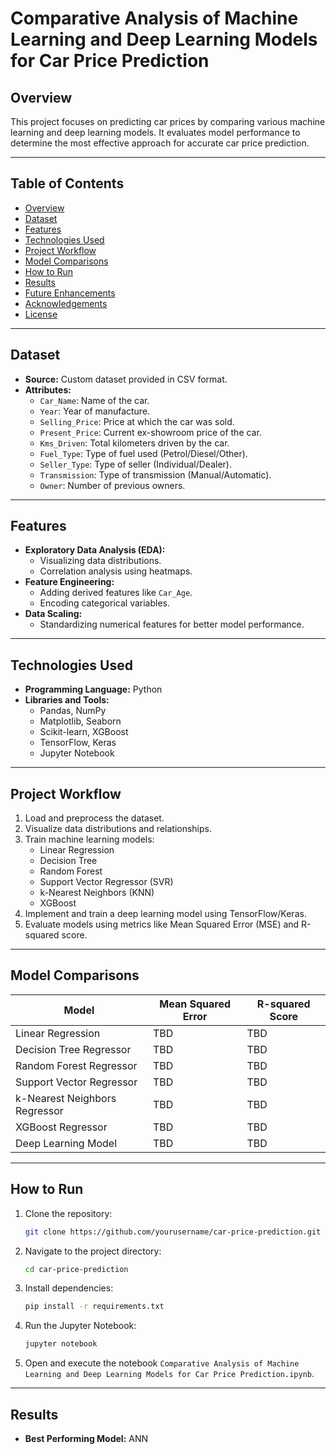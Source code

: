 # Comparative Analysis of Machine Learning and Deep Learning Models for Car Price Prediction

## Overview
This project focuses on predicting car prices by comparing various machine learning and deep learning models. It evaluates model performance to determine the most effective approach for accurate car price prediction.

---

## Table of Contents
- [Overview](#overview)
- [Dataset](#dataset)
- [Features](#features)
- [Technologies Used](#technologies-used)
- [Project Workflow](#project-workflow)
- [Model Comparisons](#model-comparisons)
- [How to Run](#how-to-run)
- [Results](#results)
- [Future Enhancements](#future-enhancements)
- [Acknowledgements](#acknowledgements)
- [License](#license)

---

## Dataset
- **Source:** Custom dataset provided in CSV format.
- **Attributes:**
  - `Car_Name`: Name of the car.
  - `Year`: Year of manufacture.
  - `Selling_Price`: Price at which the car was sold.
  - `Present_Price`: Current ex-showroom price of the car.
  - `Kms_Driven`: Total kilometers driven by the car.
  - `Fuel_Type`: Type of fuel used (Petrol/Diesel/Other).
  - `Seller_Type`: Type of seller (Individual/Dealer).
  - `Transmission`: Type of transmission (Manual/Automatic).
  - `Owner`: Number of previous owners.

---

## Features
- **Exploratory Data Analysis (EDA):**
  - Visualizing data distributions.
  - Correlation analysis using heatmaps.
- **Feature Engineering:**
  - Adding derived features like `Car_Age`.
  - Encoding categorical variables.
- **Data Scaling:**
  - Standardizing numerical features for better model performance.

---

## Technologies Used
- **Programming Language:** Python
- **Libraries and Tools:**
  - Pandas, NumPy
  - Matplotlib, Seaborn
  - Scikit-learn, XGBoost
  - TensorFlow, Keras
  - Jupyter Notebook

---

## Project Workflow
1. Load and preprocess the dataset.
2. Visualize data distributions and relationships.
3. Train machine learning models:
   - Linear Regression
   - Decision Tree
   - Random Forest
   - Support Vector Regressor (SVR)
   - k-Nearest Neighbors (KNN)
   - XGBoost
4. Implement and train a deep learning model using TensorFlow/Keras.
5. Evaluate models using metrics like Mean Squared Error (MSE) and R-squared score.

---

## Model Comparisons
| Model                        | Mean Squared Error | R-squared Score |
|------------------------------|--------------------|-----------------|
| Linear Regression            | TBD                | TBD             |
| Decision Tree Regressor      | TBD                | TBD             |
| Random Forest Regressor      | TBD                | TBD             |
| Support Vector Regressor     | TBD                | TBD             |
| k-Nearest Neighbors Regressor| TBD                | TBD             |
| XGBoost Regressor            | TBD                | TBD             |
| Deep Learning Model          | TBD                | TBD             |

---

## How to Run
1. Clone the repository:
   ```bash
   git clone https://github.com/yourusername/car-price-prediction.git
   ```
2. Navigate to the project directory:
   ```bash
   cd car-price-prediction
   ```
3. Install dependencies:
   ```bash
   pip install -r requirements.txt
   ```
4. Run the Jupyter Notebook:
   ```bash
   jupyter notebook
   ```
5. Open and execute the notebook `Comparative Analysis of Machine Learning and Deep Learning Models for Car Price Prediction.ipynb`.

---

## Results
- **Best Performing Model:** ANN

